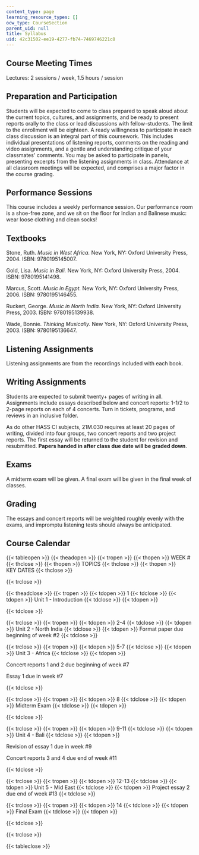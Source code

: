 ```yaml
---
content_type: page
learning_resource_types: []
ocw_type: CourseSection
parent_uid: null
title: Syllabus
uid: 42c31502-ee19-4277-fb74-7469746221c8
---
```


Course Meeting Times
--------------------

Lectures: 2 sessions / week, 1.5 hours / session

Preparation and Participation
-----------------------------

Students will be expected to come to class prepared to speak aloud about the current topics, cultures, and assignments, and be ready to present reports orally to the class or lead discussions with fellow-students. The limit to the enrollment will be eighteen. A ready willingness to participate in each class discussion is an integral part of this coursework. This includes individual presentations of listening reports, comments on the reading and video assignments, and a gentle and understanding critique of your classmates' comments. You may be asked to participate in panels, presenting excerpts from the listening assignments in class. Attendance at all classroom meetings will be expected, and comprises a major factor in the course grading.

Performance Sessions
--------------------

This course includes a weekly performance session. Our performance room is a shoe-free zone, and we sit on the floor for Indian and Balinese music: wear loose clothing and clean socks!

Textbooks
---------

Stone, Ruth. _Music in West Africa._ New York, NY: Oxford University Press, 2004. ISBN: 9780195145007.

Gold, Lisa. _Music in Bali._ New York, NY: Oxford University Press, 2004. ISBN: 9780195141498.

Marcus, Scott. _Music in Egypt._ New York, NY: Oxford University Press, 2006. ISBN: 9780195146455.

Ruckert, George. _Music in North India._ New York, NY: Oxford University Press, 2003. ISBN: 9780195139938.

Wade, Bonnie. _Thinking Musically._ New York, NY: Oxford University Press, 2003. ISBN: 9780195136647.

Listening Assignments
---------------------

Listening assignments are from the recordings included with each book.

Writing Assignments
-------------------

Students are expected to submit twenty+ pages of writing in all. Assignments include essays described below and concert reports: 1-1/2 to 2-page reports on each of 4 concerts. Turn in tickets, programs, and reviews in an inclusive folder.

As do other HASS CI subjects, 21M.030 requires at least 20 pages of writing, divided into four groups, two concert reports and two project reports. The first essay will be returned to the student for revision and resubmitted. **Papers handed in after class due date will be graded down**.

Exams
-----

A midterm exam will be given. A final exam will be given in the final week of classes.

Grading
-------

The essays and concert reports will be weighted roughly evenly with the exams, and impromptu listening tests should always be anticipated.

Course Calendar
---------------

{{< tableopen >}}
{{< theadopen >}}
{{< tropen >}}
{{< thopen >}}
WEEK #
{{< thclose >}}
{{< thopen >}}
TOPICS
{{< thclose >}}
{{< thopen >}}
KEY DATES
{{< thclose >}}

{{< trclose >}}

{{< theadclose >}}
{{< tropen >}}
{{< tdopen >}}
1
{{< tdclose >}}
{{< tdopen >}}
Unit 1 - Introduction
{{< tdclose >}}
{{< tdopen >}}

{{< tdclose >}}

{{< trclose >}}
{{< tropen >}}
{{< tdopen >}}
2-4
{{< tdclose >}}
{{< tdopen >}}
Unit 2 - North India
{{< tdclose >}}
{{< tdopen >}}
Format paper due beginning of week #2
{{< tdclose >}}

{{< trclose >}}
{{< tropen >}}
{{< tdopen >}}
5-7
{{< tdclose >}}
{{< tdopen >}}
Unit 3 - Africa
{{< tdclose >}}
{{< tdopen >}}


Concert reports 1 and 2 due beginning of week #7

Essay 1 due in week #7


{{< tdclose >}}

{{< trclose >}}
{{< tropen >}}
{{< tdopen >}}
8
{{< tdclose >}}
{{< tdopen >}}
Midterm Exam
{{< tdclose >}}
{{< tdopen >}}

{{< tdclose >}}

{{< trclose >}}
{{< tropen >}}
{{< tdopen >}}
9-11
{{< tdclose >}}
{{< tdopen >}}
Unit 4 - Bali
{{< tdclose >}}
{{< tdopen >}}


Revision of essay 1 due in week #9

Concert reports 3 and 4 due end of week #11


{{< tdclose >}}

{{< trclose >}}
{{< tropen >}}
{{< tdopen >}}
12-13
{{< tdclose >}}
{{< tdopen >}}
Unit 5 - Mid East
{{< tdclose >}}
{{< tdopen >}}
Project essay 2 due end of week #13
{{< tdclose >}}

{{< trclose >}}
{{< tropen >}}
{{< tdopen >}}
14
{{< tdclose >}}
{{< tdopen >}}
Final Exam
{{< tdclose >}}
{{< tdopen >}}

{{< tdclose >}}

{{< trclose >}}

{{< tableclose >}}